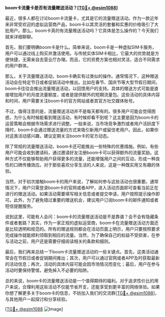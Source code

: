 **boom卡流量卡是否有流量赠送活动？[[TG💪+ @esim1088](https://t.me/s/esim1088)]**

最近，很多人都在讨论boom卡流量卡，尤其是它的流量赠送活动。作为一款近年来非常受欢迎的虚拟运营商产品，boom卡以其灵活的套餐和实惠的价格吸引了大批用户。那么，boom卡真的有流量赠送活动吗？它具体是怎么操作的？今天我们就来详细聊聊。

首先，我们要明确boom卡是什么。简单来说，boom卡是一种虚拟SIM卡服务，用户可以通过线上购买并激活使用。与传统实体SIM卡相比，它最大的优势就是方便快捷，无需亲自去营业厅办理。而且，它的资费方案也相对灵活，适合不同需求的用户群体。

那么，关于流量赠送活动，boom卡确实有过类似的操作。通常情况下，这种赠送活动会在特定节日或者促销活动中推出。比如在春节、国庆节等大型节假日期间，boom卡往往会推出流量赠送活动，以回馈用户的支持。具体的赠送方式可能是直接增加用户的月度流量额度，或者是提供额外的短期流量包。这些活动的具体内容和时间，用户需要关注boom卡的官方网站或者其官方社交媒体账号。

不过，值得注意的是，流量赠送活动并不是每天都有的。很多用户可能会觉得困惑，为什么有时候能看到赠送活动，有时候却看不到呢？这主要是因为boom卡的运营策略会根据市场需求进行调整。一般来说，当市场竞争激烈或者用户活跃度下降时，boom卡会通过赠送流量的方式来吸引新用户或留住老用户。因此，如果你对这类活动感兴趣，建议定期关注boom卡的官方动态。

除了常规的流量赠送活动，boom卡还可能推出一些特殊的优惠措施。例如，有些用户可能会收到邀请码，通过邀请好友注册boom卡可以获得额外的流量奖励。这种方式不仅能够帮助用户获得更多的流量，还能增强用户之间的互动，形成一种良性的口碑传播效应。对于那些喜欢分享生活的人来说，这是一种既实用又有趣的体验。

当然，对于初次接触boom卡的用户来说，了解如何参与这些活动也很重要。通常情况下，用户只需登录boom卡的官网或者APP，进入活动页面即可查看当前正在进行的赠送活动。如果活动需要填写相关信息或者提交申请，用户按照提示操作即可。此外，为了避免错过重要的赠送机会，建议用户订阅boom卡的邮件通知或者短信提醒服务。

说到这里，可能有人会问：boom卡的流量赠送活动是不是靠谱？会不会有隐藏条件或者套路？其实，作为一家正规的虚拟运营商，boom卡在流量赠送活动方面还是比较透明和规范的。所有的赠送规则都会在活动页面上明示，用户只要按照要求完成操作就能顺利领取到相应的流量。当然，为了确保自己的权益不受损害，在参与活动之前，用户还是需要仔细阅读相关的条款和细则。

最后，我们再来总结一下boom卡流量赠送活动的一些关键点。首先，这类活动通常会在节假日或者促销期间推出；其次，用户可以通过官网或者APP及时获取最新的活动信息；再次，活动的具体内容可能会因市场情况而变化；最后，用户在参与活动时要保持警惕，避免掉入不必要的陷阱。

总的来说，boom卡的流量赠送活动是一个值得期待的福利。对于追求性价比的用户来说，合理利用这些活动不仅能节省开支，还能享受到更丰富的网络体验。如果你想了解更多关于boom卡的信息，不妨加入我们的交流群[[TG💪+ @esim1088](https://t.me/s/esim1088)]，与其他用户一起探讨和分享经验。

[[TG💪+ @esim1088](https://t.me/s/esim1088) ![Image](https://i.postimg.cc/4NQfJmqS/Snipaste-2025-05-13-00-14-12.png)]